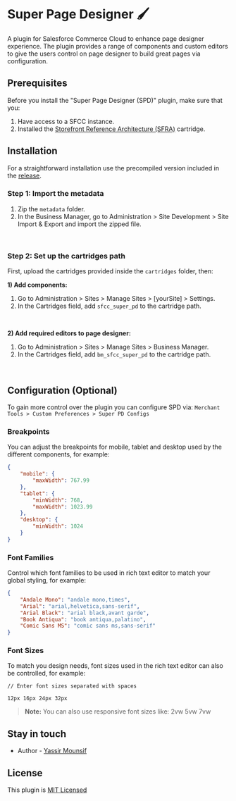 # Super Page Designer :paintbrush:
A plugin for Salesforce Commerce Cloud to enhance page designer experience. The plugin provides a range of components and custom editors to give the users control on page designer to build great pages via configuration.

## Prerequisites
Before you install the "Super Page Designer (SPD)" plugin, make sure that you:

1) Have access to a SFCC instance.
2) Installed the [Storefront Reference Architecture (SFRA)][1] cartridge.

## Installation
For a straightforward installation use the precompiled version included in the [release](https://github.com/sfccplus/super-page-designer/releases/latest).

### Step 1: Import the metadata

1) Zip the `metadata` folder.
2) In the Business Manager, go to Administration > Site Development > Site Import & Export and import the zipped file.
<br/>

### Step 2: Set up the cartridges path
First, upload the cartridges provided inside the `cartridges` folder, then:

**1) Add components:**
1) Go to Administration > Sites > Manage Sites > [yourSite] > Settings.
2) In the Cartridges field, add `sfcc_super_pd` to the cartridge path.
<br/>

**2) Add required editors to page designer:**
1) Go to Administration > Sites > Manage Sites > Business Manager.
2) In the Cartridges field, add `bm_sfcc_super_pd` to the cartridge path.
<br/>

## Configuration (Optional)
To gain more control over the plugin you can configure SPD via: `Merchant Tools > Custom Preferences > Super PD Configs`

### Breakpoints
You can adjust the breakpoints for mobile, tablet and desktop used by the different components, for example:

```json
{
    "mobile": {
        "maxWidth": 767.99
    },
    "tablet": {
        "minWidth": 768,
        "maxWidth": 1023.99
    },
    "desktop": {
        "minWidth": 1024
    }
}
```

### Font Families
Control which font families to be used in rich text editor to match your global styling, for example:
```json
{
    "Andale Mono": "andale mono,times",
    "Arial": "arial,helvetica,sans-serif",
    "Arial Black": "arial black,avant garde",
    "Book Antiqua": "book antiqua,palatino",
    "Comic Sans MS": "comic sans ms,sans-serif"
}
```

### Font Sizes
To match you design needs, font sizes used in the rich text editor can also be controlled, for example:
```
// Enter font sizes separated with spaces

12px 16px 24px 32px
```
> **Note:** You can also use responsive font sizes like: 2vw 5vw 7vw

## Stay in touch
* Author - [Yassir Mounsif](https://x.com/Yassir_Mounsif)

## License
This plugin is [MIT Licensed](LICENSE)

[1]: https://github.com/SalesforceCommerceCloud/storefront-reference-architecture/tree/master
